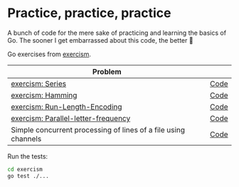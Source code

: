 # Practice, practice, practice
A bunch of code for the mere sake of practicing and learning the basics of Go. 
The sooner I get embarrassed about this code, the better 😬 

Go exercises from [exercism](https://exercism.org/tracks/go).

| Problem                                                                                                   |                               |
| ---                                                                                                       | ---                           |
| [exercism: Series](https://exercism.org/tracks/go/exercises/series)                                       | [Code](./exercism/series)     |
| [exercism: Hamming](https://exercism.org/tracks/go/exercises/hamming)                                     | [Code](./exercism/hamming)    |
| [exercism: Run-Length-Encoding](https://exercism.org/tracks/go/exercises/run-length-encoding)             | [Code](./exercism/run-length) |
| [exercism: Parallel-letter-frequency](https://exercism.org/tracks/go/exercises/parallel-letter-frequency) | [Code](./exercism/letterfreq) |
| Simple concurrent processing of lines of a file using channels                                           | [Code](./chan-readfile) |


Run the tests:
```bash
cd exercism
go test ./...
```
